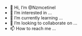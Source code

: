 - 👋 Hi, I’m @Nzmcetinel
- 👀 I’m interested in ...
- 🌱 I’m currently learning ...
- 💞️ I’m looking to collaborate on ...
- 📫 How to reach me ...

<!---
Nzmcetinel/Nzmcetinel is a ✨ special ✨ repository because its `README.md` (this file) appears on your GitHub profile.
You can click the Preview link to take a look at your changes.
--->
